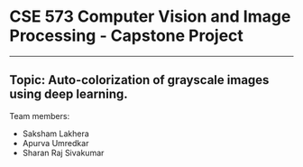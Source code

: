 # CSE 573 Computer Vision and Image Processing - Capstone Project
---
## Topic: Auto-colorization of grayscale images using deep learning.

Team members:
- Saksham Lakhera
- Apurva Umredkar
- Sharan Raj Sivakumar


